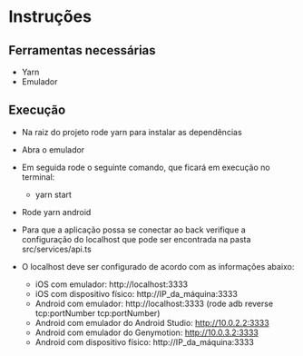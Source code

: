 # Instruções

## Ferramentas necessárias

- Yarn
- Emulador

## Execução

- Na raiz do projeto rode yarn para instalar as dependências
- Abra o emulador
- Em seguida rode o seguinte comando, que ficará em execução no terminal:
    - yarn start
- Rode yarn android


- Para que a aplicação possa se conectar ao back verifique a configuração do localhost que pode ser encontrada na pasta src/services/api.ts

- O localhost deve ser configurado de acordo com as informações abaixo:

    - iOS com emulador: http://localhost:3333
    - iOS com dispositivo físico: http://IP_da_máquina:3333
    - Android com emulador: http://localhost:3333 (rode adb reverse tcp:portNumber tcp:portNumber)
    - Android com emulador do Android Studio: http://10.0.2.2:3333
    - Android com emulador do Genymotion: http://10.0.3.2:3333
    - Android com dispositivo físico: http://IP_da_máquina:3333
